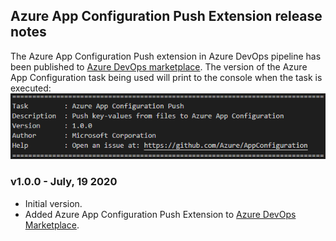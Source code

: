 ## Azure App Configuration Push Extension release notes
The Azure App Configuration Push extension in Azure DevOps pipeline has been published to
[Azure DevOps marketplace](https://marketplace.visualstudio.com/items?itemName=AzureAppConfiguration.azure-app-configuration-task-push&ssr=false#overview).
The version of the Azure App Configuration task being used will print to the console when the task is executed:
![sample](pictures/AzureDevOpsPushExtensionVersionSample.PNG)

### v1.0.0 - July, 19 2020
* Initial version.
* Added Azure App Configuration Push Extension to [Azure DevOps Marketplace](https://marketplace.visualstudio.com/).